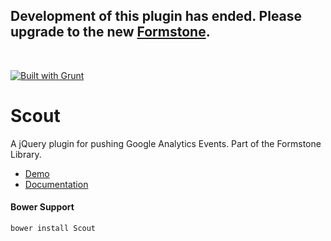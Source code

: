 <h2>Development of this plugin has ended. Please upgrade to the new <a href="http://formstone.it">Formstone</a>.</h2><br> 

<a href="http://gruntjs.com" target="_blank"><img src="https://cdn.gruntjs.com/builtwith.png" alt="Built with Grunt"></a> 
# Scout 

A jQuery plugin for pushing Google Analytics Events. Part of the Formstone Library. 

- [Demo](undefined) 
- [Documentation](http://classic.formstone.it/scout/) 

#### Bower Support 
`bower install Scout` 